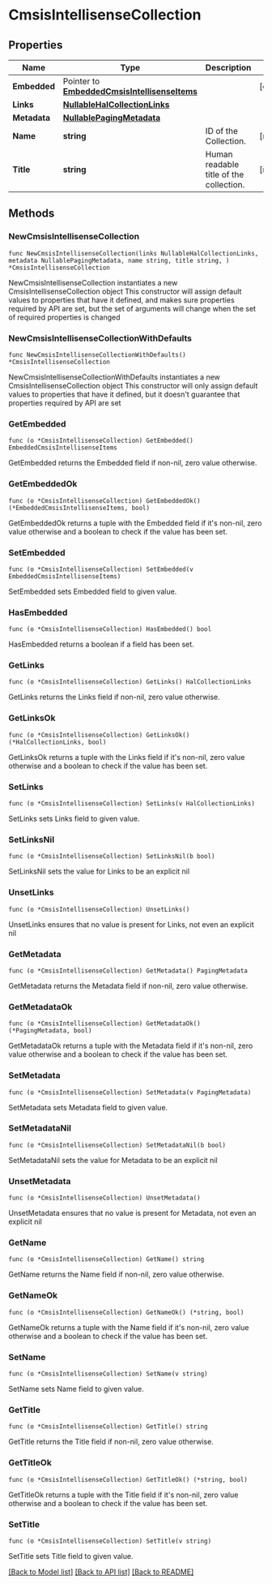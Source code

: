 <!--
Copyright (C) 2020-2023 Arm Limited or its affiliates and Contributors. All rights reserved.
SPDX-License-Identifier: Apache-2.0
-->
# CmsisIntellisenseCollection

## Properties

Name | Type | Description | Notes
------------ | ------------- | ------------- | -------------
**Embedded** | Pointer to [**EmbeddedCmsisIntellisenseItems**](EmbeddedCmsisIntellisenseItems.md) |  | [optional] 
**Links** | [**NullableHalCollectionLinks**](HalCollectionLinks.md) |  | 
**Metadata** | [**NullablePagingMetadata**](PagingMetadata.md) |  | 
**Name** | **string** | ID of the Collection. | [readonly] 
**Title** | **string** | Human readable title of the collection. | [readonly] 

## Methods

### NewCmsisIntellisenseCollection

`func NewCmsisIntellisenseCollection(links NullableHalCollectionLinks, metadata NullablePagingMetadata, name string, title string, ) *CmsisIntellisenseCollection`

NewCmsisIntellisenseCollection instantiates a new CmsisIntellisenseCollection object
This constructor will assign default values to properties that have it defined,
and makes sure properties required by API are set, but the set of arguments
will change when the set of required properties is changed

### NewCmsisIntellisenseCollectionWithDefaults

`func NewCmsisIntellisenseCollectionWithDefaults() *CmsisIntellisenseCollection`

NewCmsisIntellisenseCollectionWithDefaults instantiates a new CmsisIntellisenseCollection object
This constructor will only assign default values to properties that have it defined,
but it doesn't guarantee that properties required by API are set

### GetEmbedded

`func (o *CmsisIntellisenseCollection) GetEmbedded() EmbeddedCmsisIntellisenseItems`

GetEmbedded returns the Embedded field if non-nil, zero value otherwise.

### GetEmbeddedOk

`func (o *CmsisIntellisenseCollection) GetEmbeddedOk() (*EmbeddedCmsisIntellisenseItems, bool)`

GetEmbeddedOk returns a tuple with the Embedded field if it's non-nil, zero value otherwise
and a boolean to check if the value has been set.

### SetEmbedded

`func (o *CmsisIntellisenseCollection) SetEmbedded(v EmbeddedCmsisIntellisenseItems)`

SetEmbedded sets Embedded field to given value.

### HasEmbedded

`func (o *CmsisIntellisenseCollection) HasEmbedded() bool`

HasEmbedded returns a boolean if a field has been set.

### GetLinks

`func (o *CmsisIntellisenseCollection) GetLinks() HalCollectionLinks`

GetLinks returns the Links field if non-nil, zero value otherwise.

### GetLinksOk

`func (o *CmsisIntellisenseCollection) GetLinksOk() (*HalCollectionLinks, bool)`

GetLinksOk returns a tuple with the Links field if it's non-nil, zero value otherwise
and a boolean to check if the value has been set.

### SetLinks

`func (o *CmsisIntellisenseCollection) SetLinks(v HalCollectionLinks)`

SetLinks sets Links field to given value.


### SetLinksNil

`func (o *CmsisIntellisenseCollection) SetLinksNil(b bool)`

 SetLinksNil sets the value for Links to be an explicit nil

### UnsetLinks
`func (o *CmsisIntellisenseCollection) UnsetLinks()`

UnsetLinks ensures that no value is present for Links, not even an explicit nil
### GetMetadata

`func (o *CmsisIntellisenseCollection) GetMetadata() PagingMetadata`

GetMetadata returns the Metadata field if non-nil, zero value otherwise.

### GetMetadataOk

`func (o *CmsisIntellisenseCollection) GetMetadataOk() (*PagingMetadata, bool)`

GetMetadataOk returns a tuple with the Metadata field if it's non-nil, zero value otherwise
and a boolean to check if the value has been set.

### SetMetadata

`func (o *CmsisIntellisenseCollection) SetMetadata(v PagingMetadata)`

SetMetadata sets Metadata field to given value.


### SetMetadataNil

`func (o *CmsisIntellisenseCollection) SetMetadataNil(b bool)`

 SetMetadataNil sets the value for Metadata to be an explicit nil

### UnsetMetadata
`func (o *CmsisIntellisenseCollection) UnsetMetadata()`

UnsetMetadata ensures that no value is present for Metadata, not even an explicit nil
### GetName

`func (o *CmsisIntellisenseCollection) GetName() string`

GetName returns the Name field if non-nil, zero value otherwise.

### GetNameOk

`func (o *CmsisIntellisenseCollection) GetNameOk() (*string, bool)`

GetNameOk returns a tuple with the Name field if it's non-nil, zero value otherwise
and a boolean to check if the value has been set.

### SetName

`func (o *CmsisIntellisenseCollection) SetName(v string)`

SetName sets Name field to given value.


### GetTitle

`func (o *CmsisIntellisenseCollection) GetTitle() string`

GetTitle returns the Title field if non-nil, zero value otherwise.

### GetTitleOk

`func (o *CmsisIntellisenseCollection) GetTitleOk() (*string, bool)`

GetTitleOk returns a tuple with the Title field if it's non-nil, zero value otherwise
and a boolean to check if the value has been set.

### SetTitle

`func (o *CmsisIntellisenseCollection) SetTitle(v string)`

SetTitle sets Title field to given value.



[[Back to Model list]](../README.md#documentation-for-models) [[Back to API list]](../README.md#documentation-for-api-endpoints) [[Back to README]](../README.md)


